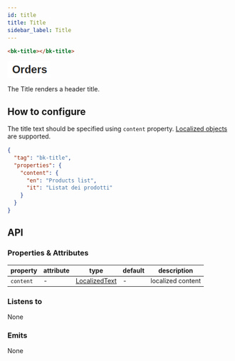 ```yaml
---
id: title
title: Title
sidebar_label: Title
---
```

<!--
WARNING:
This file is automatically generated. Please edit the 'README' file of the corresponding component and run `yarn copy:docs`
-->


[localized-text]: ../40_core_concepts.md#localization-and-i18n



```html
<bk-title></bk-title>
```

![title](img/bk-title.png)

The Title renders a header title.

## How to configure

The title text should be specified using `content` property. [Localized objects][localized-text] are supported.

```json
{
  "tag": "bk-title",
  "properties": {
    "content": {
      "en": "Products list",
      "it": "Listat dei prodotti"
    }
  }
}
```

## API

### Properties & Attributes

| property  | attribute | type                            | default | description       |
| --------- | --------- | ------------------------------- | ------- | ----------------- |
| `content` | -         | [LocalizedText][localized-text] | -       | localized content |

### Listens to

None

### Emits

None
